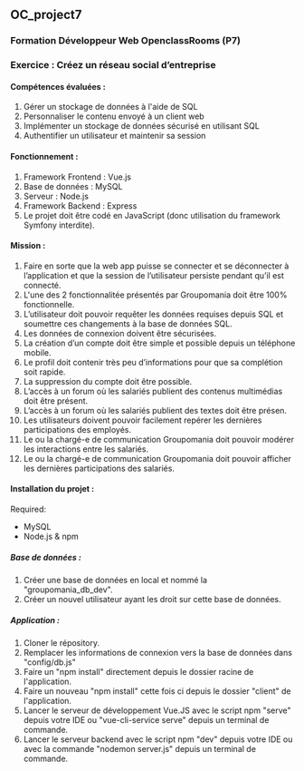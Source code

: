 ## OC_project7

### Formation Développeur Web OpenclassRooms (P7)

### __Exercice :__ Créez un réseau social d’entreprise

#### __Compétences évaluées :__
 1. Gérer un stockage de données à l'aide de SQL
 2. Personnaliser le contenu envoyé à un client web
 3. Implémenter un stockage de données sécurisé en utilisant SQL
 4. Authentifier un utilisateur et maintenir sa session

#### __Fonctionnement :__ 
 1. Framework Frontend : Vue.js
 2. Base de données : MySQL
 3. Serveur : Node.js
 4. Framework Backend : Express
 5. Le projet doit être codé en JavaScript (donc utilisation du framework Symfony interdite).
 
 #### __Mission :__ 
 1. Faire en sorte que la web app puisse se connecter et se déconnecter à l’application et que la session de l’utilisateur persiste pendant qu’il est connecté.
 2. L'une des 2 fonctionnalitée présentés par Groupomania doit être 100% fonctionnelle.
 3. L’utilisateur doit pouvoir requêter les données requises depuis SQL et soumettre ces changements à la base de données SQL.
 4. Les données de connexion doivent être sécurisées. 
 5. La création d’un compte doit être simple et possible depuis un téléphone mobile.
 6. Le profil doit contenir très peu d’informations pour que sa complétion soit rapide.  
 7. La suppression du compte doit être possible.
 8. L’accès à un forum où les salariés publient des contenus multimédias doit être présent.
 9. L’accès à un forum où les salariés publient des textes doit être présen.
 10. Les utilisateurs doivent pouvoir facilement repérer les dernières participations des employés.
 11. Le ou la chargé-e de communication Groupomania doit pouvoir modérer les interactions entre les salariés.
 12. Le ou la chargé-e de communication Groupomania doit pouvoir afficher les dernières participations des salariés.

 #### __Installation du projet :__ 
 Required: 
 - MySQL
 - Node.js & npm
##### __Base de données :__ 
1. Créer une base de données en local et nommé la "groupomania_db_dev".
2. Créer un nouvel utilisateur ayant les droit sur cette base de données.

##### __Application :__ 
1. Cloner le répository.
2. Remplacer les informations de connexion vers la base de données dans "config/db.js"
3. Faire un "npm install" directement depuis le dossier racine de l'application.
4. Faire un nouveau "npm install" cette fois ci depuis le dossier "client" de l'application.
5. Lancer le serveur de développement Vue.JS avec le script npm "serve" depuis votre IDE ou "vue-cli-service serve" depuis un terminal de commande.
6. Lancer le serveur backend avec le script npm "dev" depuis votre IDE ou avec la commande "nodemon server.js" depuis un terminal de commande.
